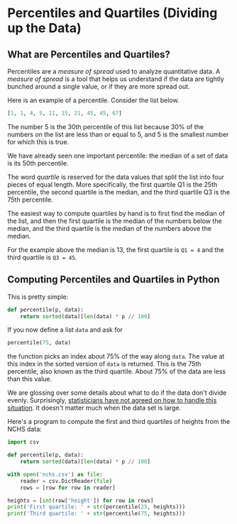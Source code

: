 # Percentiles and Quartiles (Dividing up the Data)

## What are Percentiles and Quartiles?

Percentiles are a *measure of spread* used to analyze quantitative data. A *measure of spread* is a tool that helps us understand if the data are tightly bunched around a single value, or if they are more spread out.


Here is an example of a percentile.  Consider the list below.
```python
[1, 1, 4, 5, 11, 15, 21, 45, 45, 67]
```
The number 5 is the 30th percentile of this list because 30% of the numbers on the list are less than or equal to 5, and 5 is the smallest number for which this is true.

We have already seen one important percentile:  the median of a set of data is its 50th percentile.

The word *quartile* is reserved for the data values that split the list into four pieces of equal length. More specifically, the first quartile Q1 is the 25th percentile, the second quartile is the median, and the third quartile Q3 is the 75th percentile. 

The easiest way to compute quartiles by hand is to first find the median of the list, and then the first quartile is the median of the numbers below the median, and the third quartile is the median of the numbers above the median.

For the example above the median is 13, the first quartile is `Q1 = 4` and the third quartile is `Q3 = 45`.


## Computing Percentiles and Quartiles in Python

This is pretty simple:

<!--percentile.py-->
```python
def percentile(p, data):
    return sorted(data)[len(data) * p // 100]
```

If you now define a list `data` and ask for

```python
percentile(75, data)
```

the function picks an index about 75% of the way along `data`. The value at this index in the sorted version of `data`
is returned. This is the 75th percentile, also known as the third quartile. About 75% of the data are less than this
value.

We are glossing over some details about what to do if the data don't divide evenly. Surprisingly, [statisticians have
not agreed on how to handle this situation](https://en.wikipedia.org/wiki/Quartile#Computing_methods). It doesn't matter
much when the data set is large.

Here's a program to compute the first and third quartiles of heights from the NCHS data:

<!--heights_quartiles.py-->
```python
import csv

def percentile(p, data):
    return sorted(data)[len(data) * p // 100]

with open('nchs.csv') as file:
    reader = csv.DictReader(file)
    rows = [row for row in reader]

heights = [int(row['height']) for row in rows]
print('First quartile: ' + str(percentile(25, heights)))
print('Third quartile: ' + str(percentile(75, heights)))
```